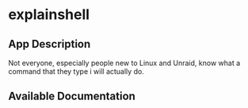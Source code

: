 # explainshell

## App Description

Not everyone, especially people new to Linux and Unraid, know what a command that they type i will actually do.

## Available Documentation

